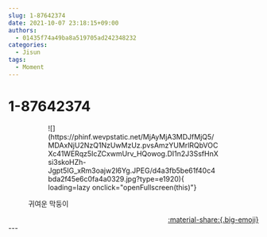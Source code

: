 ```yaml
---
slug: 1-87642374
date: 2021-10-07 23:18:15+09:00
authors:
  - 01435f74a49ba8a519705ad242348232
categories:
  - Jisun
tags:
  - Moment
---
```


# 1-87642374

<div class="post-container" markdown="1">
<div class="content-container md-sidebar__scrollwrap" markdown="1">


<figure markdown="1">
<figure markdown="1">
![](https://phinf.wevpstatic.net/MjAyMjA3MDJfMjQ5/MDAxNjU2NzQ1NzUwMzUz.pvsAmzYUMrlRQbVOCXc41WERqz5IcZCxwmUrv_HQowog.DI1n2J3SsfHnXsi3skoHZh-Jgpt5IG_xRm3oajw2l6Yg.JPEG/d4a3fb5be61f40c4bda2f45e6c0fa4a0329.jpg?type=e1920){ loading=lazy onclick="openFullscreen(this)"}
</figure>
<figcaption>귀여운 막둥이</figcaption>
</figure>


</div>
</div>

<div style="text-align: right;" markdown="1">
<a href="https://weverse.io/fromis9/moment/01435f74a49ba8a519705ad242348232/post/1-87642374" style="text-align: right;">:material-share:{.big-emoji}</a>
</div>
---
